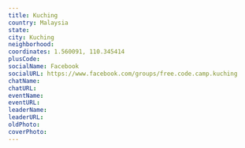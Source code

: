 ```yaml
---
title: Kuching
country: Malaysia
state: 
city: Kuching
neighborhood: 
coordinates: 1.560091, 110.345414
plusCode:
socialName: Facebook
socialURL: https://www.facebook.com/groups/free.code.camp.kuching
chatName:
chatURL:
eventName:
eventURL:
leaderName:
leaderURL:
oldPhoto: 
coverPhoto:
---
```

